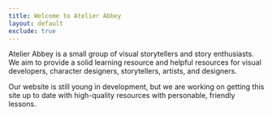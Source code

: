 ```yaml
---
title: Welcome to Atelier Abbey
layout: default
exclude: true
---
```


Atelier Abbey is a small group of visual storytellers and story enthusiasts. We aim to provide a solid learning resource and helpful resources for visual developers, character designers, storytellers, artists, and designers.

Our website is still young in development, but we are working on getting this site up to date with high-quality resources with personable, friendly lessons.
